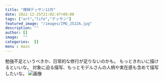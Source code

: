 ```yaml
---
title: "裸婦デッサン12月"
date: 2022-12-25T21:02:47+09:00
tags: ["art","life","デッサン"]
featured_image: "/images/IMG_2522A.jpg"
description: ""
author: []
image:  ""
categories:  []
menu : main
---
```

勉強不足というべきか、日常的な修行が足りないのかも。
もっときれいに描けるといいな。
対象に迫る描写、もっとモデルさんの人柄や実在感も含めて描写したいな。
![画像](/images/IMG_2522A.jpg)
